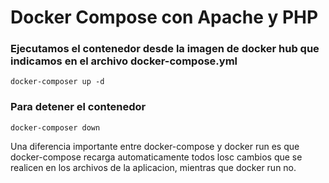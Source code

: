 # Docker Compose con Apache y PHP

### Ejecutamos el contenedor desde la imagen de docker hub que indicamos en el archivo docker-compose.yml
```
docker-composer up -d
```

### Para detener el contenedor
``` 
docker-composer down
```

Una diferencia importante entre docker-compose y docker run es que docker-compose recarga automaticamente todos losc cambios que se realicen en los archivos de la aplicacion, mientras que docker run no.